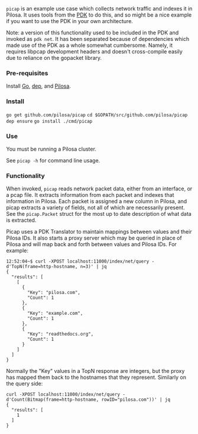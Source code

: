 `picap` is an example use case which collects network traffic and indexes it in
Pilosa. It uses tools from the [PDK](https://github.com/pilosa/pdk) to do this,
and so might be a nice example if you want to use the PDK in your own
architecture.

Note: a version of this functionality used to be included in the PDK and invoked
as `pdk net`. It has been separated because of dependencies which made use of
the PDK as a whole somewhat cumbersome. Namely, it requires libpcap development
headers and doesn't cross-compile easily due to reliance on the gopacket
library.

### Pre-requisites
Install [Go](https://golang.org/doc/install), [dep](https://github.com/golang/dep#setup), and [Pilosa](https://www.pilosa.com/docs/latest/installation/).

### Install
`go get github.com/pilosa/picap`
`cd $GOPATH/src/github.com/pilosa/picap`
`dep ensure`
`go install ./cmd/picap`

### Use
You must be running a Pilosa cluster.

See `picap -h` for command line usage.


### Functionality
When invoked, `picap` reads network packet data, either from an interface, or a
pcap file. It extracts information from each packet and indexes that information
in Pilosa. Each packet is assigned a new column in Pilosa, and picap extracts a
variety of fields, not all of which are necessarily present. See the
`picap.Packet` struct for the most up to date description of what data is
extracted.

Picap uses a PDK Translator to maintain mappings between values and their Pilosa
IDs. It also starts a proxy server which may be queried in place of Pilosa and
will map back and forth between values and Pilosa IDs. For example:

```
12:52:04~$ curl -XPOST localhost:11000/index/net/query -d'TopN(frame=http-hostname, n=3)' | jq
{
  "results": [
    [
      {
        "Key": "pilosa.com",
        "Count": 1
      },
      {
        "Key": "example.com",
        "Count": 1
      },
      {
        "Key": "readthedocs.org",
        "Count": 1
      }
    ]
  ]
}
```

Normally the "Key" values in a TopN response are integers, but the proxy has mapped them back to the hostnames that they represent. Similarly on the query side:
```
curl -XPOST localhost:11000/index/net/query -d'Count(Bitmap(frame=http-hostname, rowID="pilosa.com"))' | jq
{
  "results": [
    1
  ]
}

```

